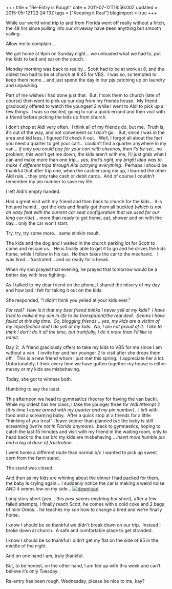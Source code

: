+++
title = "Re-Entry is Rough"
date = 2011-07-12T18:56:00Z
updated = 2015-05-12T22:24:13Z
tags = ["Keeping it Real"]
blogimport = true 
+++

While our world wind trip to and from Florida went off really without a hitch, the 48 hrs since pulling into our driveway have been anything but smooth sailing.

Allow me to complain…&#160; 

We got home at 9pm on Sunday night… we unloaded what we had to, put the kids to bed and sat on the couch.&#160; 

Monday morning was back to reality… Scott had to be at work at 8, and the oldest two had to be at church at 8:45 for VBS.&#160; I was so, so tempted to keep them home… and just spend the day in our pjs catching up on laundry and unpacking.&#160;&#160; 

Part of me wishes I had done just that.&#160; But, I took them to church (late of course) then went to pick up our dog from my friends house.&#160; My friend graciously offered to watch the youngest 2 while I went to Aldi to pick up a few things.&#160; I was so excited, going to run a quick errand and then visit with a friend before picking the kids up from church.&#160; 

I don’t shop at Aldi very often.&#160; I think all of my friends do, but me.&#160; Truth is, it’s out of the way, and not convenient so I don’t go.&#160;&#160; But, since I was in the area and kid less, I figured I’d check it out.&#160;&#160; Well, I forgot all about the fact you need a quarter to get your cart… couldn’t find a quarter anywhere in my van… _if only you could pay for your cart with cheerios, then I’d be set_…no problem, this won’t get me down, the kids aren’t with me, I’ll just grab what I can and make more than one trip… _yes, that’s right, my bright idea was to make 4 different trips through Aldi carrying everything_.&#160; Perhaps I should be thankful that after trip one, when the cashier rang me up, I learned the other Aldi rule… they only take cash or debit cards.&#160; And of course I couldn’t remember my pin number to save my life.&#160; 

I left Aldi’s empty handed.&#160; 

Had a great visit with my friend and then back to church for the kids… it is hot and humid… got the kids and finally got them all buckled (_which is not an easy feat with the current car seat configuration that we used for our long car ride_)… more than ready to get home, eat, shower and on with the day… only the car won’t start.&#160; 

Try, try, try some more… same stinkin result. 

The kids and the dog and I waited in the church parking lot for Scott to come and rescue us.&#160;&#160; He is finally able to get it to go and he drives the kids home, while I follow in his car.&#160; He then takes the car to the mechanic.&#160;&#160; I was tired… frustrated… and so ready for a break.&#160; 

When my son prayed that evening, he prayed that tomorrow would be a better day with less fighting.&#160; 

As I talked to my dear friend on the phone, I shared the misery of my day and how bad I felt for taking it out on the kids.&#160; 

She responded, “I didn’t think you yelled at your kids ever.”

_For real?&#160; How is it that my best friend thinks I never yell at my kids?&#160; I have tried to make it my aim in life to be transparent/the real deal.&#160; Seems I have failed at this big time.&#160; So, blogging friends… yes, my kids are a victim of my imperfection and I do yell at my kids.&#160; No, I am not proud of it.&#160; I like to think I don’t do it all the time, but truthfully, I do it more than I’d like to admit._&#160; 

Day 2:&#160; A friend graciously offers to take my kids to VBS for me since I am without a van.&#160; I invite her and her younger 2 to visit after she drops them off.&#160;&#160; This is a new friend whom I just met this spring.&#160; I appreciate her a lot.&#160; Unfortunately, I think every time we have gotten together my house is either messy or my kids are misbehaving.&#160; 

Today, she got to witness both. 

Humbling to say the least. 

This afternoon we head to gymnastics (hooray for having the van back). While my oldest has her class, I take the younger three for Aldi Attempt 2 (_this time I came armed with my quarter and my pin number_).&#160; I left with food and a screaming baby.&#160; After a quick stop at a friends for a little “thinking of you treat” I leave sooner than planned b/c the baby is still screaming (_we’re not in Florida anymore_)…back to gymnastics, hoping to catch the last 15 minutes and visit with my friend in the waiting room, only to head back to the car b/c my kids are misbehaving… _insert more humble pie and a big ol dose of frustration.&#160;_ 

I went home a different route than normal b/c I wanted to pick up sweet corn from the farm stand. 

The stand was closed.&#160; 

And then as my kids are whining about the dinner I had packed for them, the baby is crying again… I suddenly notice the car is making a weird noise AND it seems low on my side… [![download](https://latc.s3.amazonaws.com/wp-content/uploads/2011/07/download.jpg "download")](https://latc.s3.amazonaws.com/wp-content/uploads/2011/07/download.jpg)

Long story short (_yea… this post seems anything but short_), after a few failed attempts, I finally reach Scott, he comes with a cold coke and 2 bags of mini Oreos… he teaches my son how to change a tired and we’re finally home.&#160; 

I know I should be so thankful we didn’t break down on our trip.&#160; Instead I broke down at church.&#160; A safe and comfortable place to get stranded. 

I know I should be so thankful I didn’t get my flat on the side of 95 in the middle of the night.&#160; 

And on one hand I am, truly thankful. 

But, to be honest, on the other hand, I am fed up with this week and can’t believe it’s only Tuesday.&#160;&#160; 

Re-entry has been rough, Wednesday, please be nice to me, kay?
